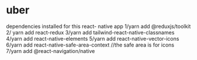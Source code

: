 # uber
dependencies installed for this react- native app
1/yarn add @reduxjs/toolkit
2/ yarn add react-redux
3/yarn add tailwind-react-native-classnames
4/yarn add react-native-elements
5/yarn add react-native-vector-icons
6/yarn add react-native-safe-area-context //the safe area is for icons
7/yarn add @react-navigation/native
